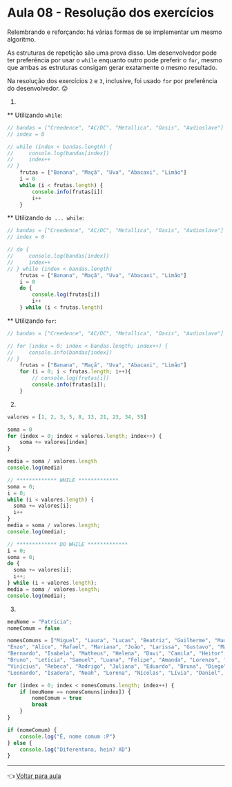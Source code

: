 # Aula 08 - Resolução dos exercícios

Relembrando e reforçando: há várias formas de se implementar um mesmo algoritmo.

As estruturas de repetição são uma prova disso. Um desenvolvedor pode ter preferência por usar o `while` enquanto outro pode preferir o `for`, mesmo que ambas as estruturas consigam gerar exatamente o mesmo resultado.

Na resolução dos exercícios `2` e `3`, inclusive, foi usado `for` por preferência do desenvolvedor. 😛

1)
  ** Utilizando `while`:
```javascript
// bandas = ["Creedence", "AC/DC", "Metallica", "Oasis", "Audioslave"]
// index = 0

// while (index < bandas.length) {
//     console.log(bandas[index])
//     index++
// }
    frutas = ["Banana", "Maçã", "Uva", "Abacaxi", "Limão"]
    i = 0
    while (i < frutas.length) {
        console.info(frutas[i])
        i++
    }
```

  ** Utilizando `do ... while`:
```javascript
// bandas = ["Creedence", "AC/DC", "Metallica", "Oasis", "Audioslave"]
// index = 0

// do {
//     console.log(bandas[index])
//     index++
// } while (index < bandas.length)
    frutas = ["Banana", "Maçã", "Uva", "Abacaxi", "Limão"]
    i = 0
    do {
        console.log(frutas[i])
        i++
    } while (i < frutas.length)
```

  ** Utilizando `for`:
```javascript
// bandas = ["Creedence", "AC/DC", "Metallica", "Oasis", "Audioslave"]

// for (index = 0; index < bandas.length; index++) {
//     console.info(bandas[index])
// }
    frutas = ["Banana", "Maçã", "Uva", "Abacaxi", "Limão"]
    for (i = 0; i < frutas.length; i++){
        // console.log(frutas[i])
        console.info(frutas[i]);
    }
```

2) 
```javascript
valores = [1, 2, 3, 5, 8, 13, 21, 23, 34, 55]

soma = 0
for (index = 0; index < valores.length; index++) {
    soma += valores[index]
}

media = soma / valores.length
console.log(media)

// ************* WHILE *************
soma = 0;
i = 0;
while (i < valores.length) {
  soma += valores[i];
  i++
}
media = soma / valores.length;
console.log(media);

// ************* DO WHILE *************
i = 0;
soma = 0;
do {
  soma += valores[i];
  i++;
} while (i < valores.length);
media = soma / valores.length;
console.log(media);

```

3)
```javascript
meuNome = "Patrícia";
nomeComum = false

nomesComuns = ["Miguel", "Laura", "Lucas", "Beatriz", "Guilherme", "Maria", "Gabriel", "Ana", "Arthur", "Júlia", 
"Enzo", "Alice", "Rafael", "Mariana", "João", "Larissa", "Gustavo", "Maria Eduarda", "Pedro", "Sofia", 
"Bernardo", "Isabela", "Matheus", "Helena", "Davi", "Camila", "Heitor", "Lara", "Henrique", "Valentina", 
"Bruno", "Letícia", "Samuel", "Luana", "Felipe", "Amanda", "Lorenzo", "Yasmin", "Benjamin", "Sophia", 
"Vinícius", "Rebeca", "Rodrigo", "Juliana", "Eduardo", "Bruna", "Diego", "Cecília", "Antônio", "Fernanda", 
"Leonardo", "Isadora", "Noah", "Lorena", "Nícolas", "Lívia", "Daniel", "Manuela", "Thiago", "Vitória"]

for (index = 0; index < nomesComuns.length; index++) {
    if (meuNome == nomesComuns[index]) {
        nomeComum = true
        break
    }
}

if (nomeComum) {
    console.log("É, nome comum :P")
} else {
    console.log("Diferentona, hein? XD")
}
```

---
👈 [Voltar para aula](aula.md)